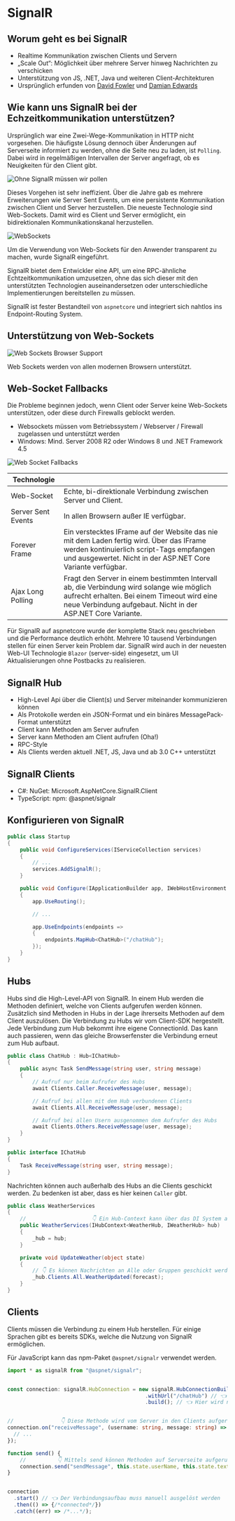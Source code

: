 # SignalR

## Worum geht es bei SignalR

- Realtime Kommunikation zwischen Clients und Servern
- „Scale Out“: Möglichkeit über mehrere Server hinweg Nachrichten zu verschicken
- Unterstützung von JS, .NET, Java und weiteren Client-Architekturen
- Ursprünglich erfunden von [David Fowler](https://github.com/davidfowl) und [Damian Edwards](https://github.com/DamianEdwards)

## Wie kann uns SignalR bei der Echzeitkommunikation unterstützen?

Ursprünglich war eine Zwei-Wege-Kommunikation in HTTP nicht vorgesehen. Die häufigste Lösung dennoch über Änderungen auf Serverseite informiert zu werden, ohne die Seite neu zu laden, ist `Polling`. Dabei wird in regelmäßigen Intervallen der Server angefragt, ob es Neuigkeiten für den Client gibt.

![Ohne SignalR müssen wir pollen](assets/signalr_polling.png)

Dieses Vorgehen ist sehr ineffizient. Über die Jahre gab es mehrere Erweiterungen wie Server Sent Events, um eine persistente Kommunikation zwischen Client und Server herzustellen. Die neueste Technologie sind Web-Sockets. Damit wird es Client und Server ermöglicht, ein bidirektionalen Kommunikationskanal herzustellen.

![WebSockets](assets/signalr_websockets.png)

Um die Verwendung von Web-Sockets für den Anwender transparent zu machen, wurde SignalR eingeführt.

SignalR bietet dem Entwickler eine API, um eine RPC-ähnliche Echtzeitkommunikation umzusetzen, ohne das sich dieser mit den unterstützten Technologien auseinandersetzen oder unterschiedliche Implementierungen bereitstellen zu müssen.

SignalR ist fester Bestandteil von `aspnetcore` und integriert sich nahtlos ins Endpoint-Routing System.

## Unterstützung von Web-Sockets

![Web Sockets Browser Support](assets/websocket_availability.png)

Web Sockets werden von allen modernen Browsern unterstützt.

## Web-Socket Fallbacks

Die Probleme beginnen jedoch, wenn Client oder Server keine Web-Sockets unterstützen, oder diese durch Firewalls geblockt werden.

- Websockets müssen vom Betriebssystem / Webserver / Firewall zugelassen und unterstützt werden
- Windows: Mind. Server 2008 R2 oder Windows 8 und .NET Framework 4.5

![Web Socket Fallbacks](assets/websocket_fallbacks.png)

| Technologie        |                                                                                                                                                                                                          |
| ------------------ | -------------------------------------------------------------------------------------------------------------------------------------------------------------------------------------------------------- |
| Web-Socket         | Echte, bi-direktionale Verbindung zwischen Server und Client.                                                                                                                                            |
| Server Sent Events | In allen Browsern außer IE verfügbar.                                                                                                                                                                    |
| Forever Frame      | Ein verstecktes IFrame auf der Website das nie mit dem Laden fertig wird. Über das IFrame werden kontinuierlich script-Tags empfangen und ausgewertet. Nicht in der ASP.NET Core Variante verfügbar.     |
| Ajax Long Polling  | Fragt den Server in einem bestimmten Intervall ab, die Verbindung wird solange wie möglich aufrecht erhalten. Bei einem Timeout wird eine neue Verbindung aufgebaut. Nicht in der ASP.NET Core Variante. |

Für SignalR auf aspnetcore wurde der komplette Stack neu geschrieben und die Performance deutlich erhöht. Mehrere 10 tausend Verbindungen stellen für einen Server kein Problem dar.
SignalR wird auch in der neuesten Web-UI Technologie `Blazor` (server-side) eingesetzt, um UI Aktualisierungen ohne Postbacks zu realisieren.

## SignalR Hub

- High-Level Api über die Client(s) und Server miteinander kommunizieren können
- Als Protokolle werden ein JSON-Format und ein binäres MessagePack-Format unterstützt
- Client kann Methoden am Server aufrufen
- Server kann Methoden am Client aufrufen (Oha!)
- RPC-Style
- Als Clients werden aktuell .NET, JS, Java und ab 3.0 C++ unterstützt

## SignalR Clients

- C#: NuGet: Microsoft.AspNetCore.SignalR.Client
- TypeScript: npm: @aspnet/signalr

## Konfigurieren von SignalR

```csharp
public class Startup
{
    public void ConfigureServices(IServiceCollection services)
    {
        // ...
        services.AddSignalR();
    }

    public void Configure(IApplicationBuilder app, IWebHostEnvironment env)
    {
        app.UseRouting();

        // ...

        app.UseEndpoints(endpoints =>
        {
            endpoints.MapHub<ChatHub>("/chatHub");
        });
    }
}
```

## Hubs

Hubs sind die High-Level-API von SignalR. In einem Hub werden die Methoden definiert, welche von Clients aufgerufen werden können.
Zusätzlich sind Methoden in Hubs in der Lage ihrerseits Methoden auf dem Client auszulösen.
Die Verbindung zu Hubs wir vom Client-SDK hergestellt. Jede Verbindung zum Hub bekommt ihre eigene ConnectionId. Das kann auch passieren,
wenn das gleiche Browserfenster die Verbindung erneut zum Hub aufbaut.

```csharp
public class ChatHub : Hub<IChatHub>
{
    public async Task SendMessage(string user, string message)
    {
        // Aufruf nur beim Aufrufer des Hubs
        await Clients.Caller.ReceiveMessage(user, message);

        // Aufruf bei allen mit dem Hub verbundenen Clients
        await Clients.All.ReceiveMessage(user, message);

        // Aufruf bei allen Usern ausgenommen dem Aufrufer des Hubs
        await Clients.Others.ReceiveMessage(user, message);
    }
}

public interface IChatHub
{
    Task ReceiveMessage(string user, string message);
}
```

Nachrichten können auch außerhalb des Hubs an die Clients geschickt werden. Zu bedenken ist aber, dass es hier keinen `Caller` gibt.

```csharp
public class WeatherServices
{
    //                     👇 Ein Hub-Context kann über das DI System angefragt werden
    public WeatherServices(IHubContext<WeatherHub, IWeatherHub> hub)
    {
        _hub = hub;
    }

    private void UpdateWeather(object state)
    {
        // 👇 Es können Nachrichten an Alle oder Gruppen geschickt werden
        _hub.Clients.All.WeatherUpdated(forecast);
    }
}
```

## Clients

Clients müssen die Verbindung zu einem Hub herstellen. Für einige Sprachen gibt es bereits SDKs, welche die Nutzung von SignalR ermöglichen.

Für JavaScript kann das npm-Paket `@aspnet/signalr` verwendet werden.

```typescript
import * as signalR from "@aspnet/signalr";


const connection: signalR.HubConnection = new signalR.HubConnectionBuilder() // 👈 Der Builder kümmert sich um die Konfiguration
                                            .withUrl("/chatHub") // 👈 Per Convention ist die Url zu einem Hub [HubName]Hub
                                            .build(); // 👈 Hier wird noch keine Verbindung aufgebaut, nur konfiguriert


//               👇 Diese Methode wird vom Server in den Clients aufgerufen
connection.on("receiveMessage", (username: string, message: string) => {
  // ...
});

function send() {
    //          👇 Mittels send können Methoden auf Serverseite aufgerufen werden, auch mit komplexen Parametern
    connection.send("sendMessage", this.state.userName, this.state.text);
}


connection
  .start() // 👈 Der Verbindungsaufbau muss manuell ausgelöst werden
  .then(() => {/*connected*/})
  .catch((err) => /*...*/);
```
